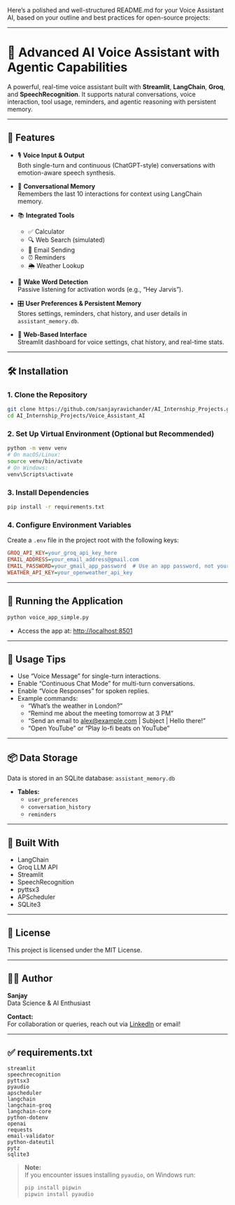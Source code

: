 Here’s a polished and well-structured README.md for your Voice Assistant AI, based on your outline and best practices for open-source projects:

---

# 🤖 Advanced AI Voice Assistant with Agentic Capabilities

A powerful, real-time voice assistant built with **Streamlit**, **LangChain**, **Groq**, and **SpeechRecognition**. It supports natural conversations, voice interaction, tool usage, reminders, and agentic reasoning with persistent memory.

---

## 🚀 Features

- 🎙️ **Voice Input & Output**  
  Both single-turn and continuous (ChatGPT-style) conversations with emotion-aware speech synthesis.

- 🧠 **Conversational Memory**  
  Remembers the last 10 interactions for context using LangChain memory.

- 📚 **Integrated Tools**  
  - ✅ Calculator  
  - 🔍 Web Search (simulated)  
  - 📧 Email Sending  
  - ⏰ Reminders  
  - 🌦️ Weather Lookup  

- 🔔 **Wake Word Detection**  
  Passive listening for activation words (e.g., “Hey Jarvis”).

- 🎛️ **User Preferences & Persistent Memory**  
  Stores settings, reminders, chat history, and user details in `assistant_memory.db`.

- 📡 **Web-Based Interface**  
  Streamlit dashboard for voice settings, chat history, and real-time stats.

---

## 🛠 Installation

### 1. Clone the Repository

```bash
git clone https://github.com/sanjayravichander/AI_Internship_Projects.git
cd AI_Internship_Projects/Voice_Assistant_AI
```

### 2. Set Up Virtual Environment (Optional but Recommended)

```bash
python -m venv venv
# On macOS/Linux:
source venv/bin/activate
# On Windows:
venv\Scripts\activate
```

### 3. Install Dependencies

```bash
pip install -r requirements.txt
```

### 4. Configure Environment Variables

Create a `.env` file in the project root with the following keys:

```ini
GROQ_API_KEY=your_groq_api_key_here
EMAIL_ADDRESS=your_email_address@gmail.com
EMAIL_PASSWORD=your_gmail_app_password  # Use an app password, not your Gmail password
WEATHER_API_KEY=your_openweather_api_key
```

---

## 🧪 Running the Application

```bash
python voice_app_simple.py
```

- Access the app at: [http://localhost:8501](http://localhost:8501)

---

## 🎤 Usage Tips

- Use “Voice Message” for single-turn interactions.
- Enable “Continuous Chat Mode” for multi-turn conversations.
- Enable “Voice Responses” for spoken replies.
- Example commands:
  - “What’s the weather in London?”
  - “Remind me about the meeting tomorrow at 3 PM”
  - “Send an email to alex@example.com | Subject | Hello there!”
  - “Open YouTube” or “Play lo-fi beats on YouTube”

---

## 📦 Data Storage

Data is stored in an SQLite database: `assistant_memory.db`

- **Tables:**
  - `user_preferences`
  - `conversation_history`
  - `reminders`

---

## 🧠 Built With

- LangChain
- Groq LLM API
- Streamlit
- SpeechRecognition
- pyttsx3
- APScheduler
- SQLite3

---

## 📄 License

This project is licensed under the MIT License.

---

## 🙋‍♂️ Author

**Sanjay**  
Data Science & AI Enthusiast

**Contact:**  
For collaboration or queries, reach out via [LinkedIn](#) or email!

---

## ✅ requirements.txt

```
streamlit
speechrecognition
pyttsx3
pyaudio
apscheduler
langchain
langchain-groq
langchain-core
python-dotenv
openai
requests
email-validator
python-dateutil
pytz
sqlite3
```

> **Note:**  
> If you encounter issues installing `pyaudio`, on Windows run:
>
> ```bash
> pip install pipwin
> pipwin install pyaudio
> ```
